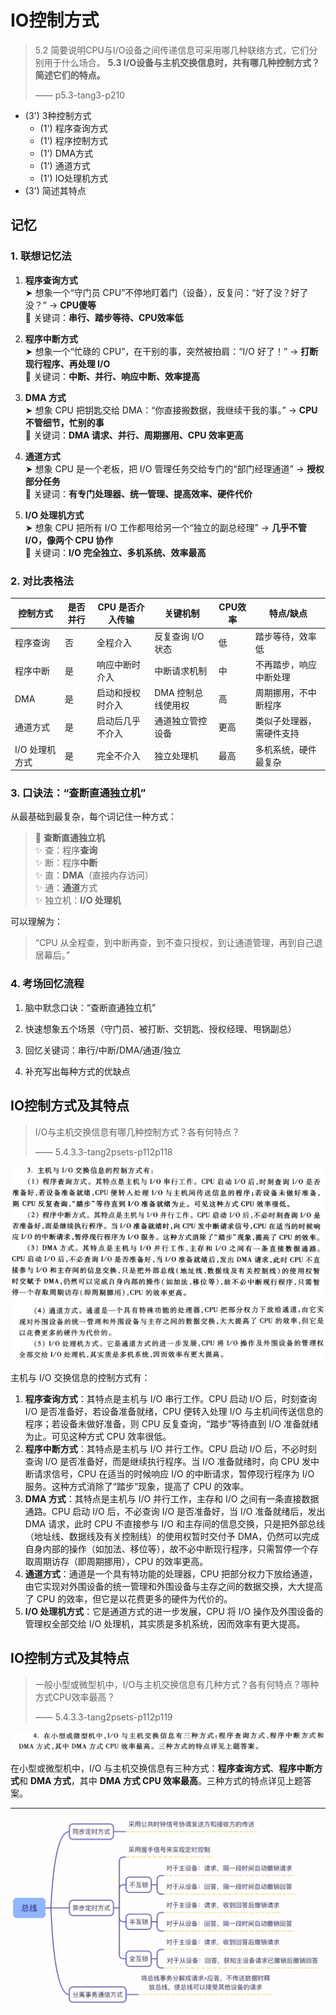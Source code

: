 
# IO控制方式

> 5.2 简要说明CPU与I/O设备之间传递信息可采用哪几种联络方式，它们分别用于什么场合。
> **5.3 I/O设备与主机交换信息时，共有哪几种控制方式？简述它们的特点。**
> 
> —— p5.3-tang3-p210


- (3') 3种控制方式
	- (1') 程序查询方式
	- (1') 程序控制方式
	- (1') DMA方式
	- (1') 通道方式
	- (1') IO处理机方式
- (3') 简述其特点

## 记忆
### 1. 联想记忆法

1. **程序查询方式**  
    ➤ 想象一个“守门员 CPU”不停地盯着门（设备），反复问：“好了没？好了没？” → **CPU傻等**  
    🔑 关键词：**串行、踏步等待、CPU效率低**
    
2. **程序中断方式**  
    ➤ 想象一个“忙碌的 CPU”，在干别的事，突然被拍肩：“I/O 好了！” → **打断现行程序、再处理 I/O**  
    🔑 关键词：**中断、并行、响应中断、效率提高**
    
3. **DMA 方式**  
    ➤ 想象 CPU 把钥匙交给 DMA：“你直接搬数据，我继续干我的事。” → **CPU 不管细节，忙别的事**  
    🔑 关键词：**DMA 请求、并行、周期挪用、CPU 效率更高**
    
4. **通道方式**  
    ➤ 想象 CPU 是一个老板，把 I/O 管理任务交给专门的“部门经理通道” → **授权部分任务**  
    🔑 关键词：**有专门处理器、统一管理、提高效率、硬件代价**
    
5. **I/O 处理机方式**  
    ➤ 想象 CPU 把所有 I/O 工作都甩给另一个“独立的副总经理” → **几乎不管 I/O，像两个 CPU 协作**  
    🔑 关键词：**I/O 完全独立、多机系统、效率最高**

### 2. 对比表格法

| 控制方式      | 是否并行 | CPU 是否介入传输 | 关键机制        | CPU效率 | 特点/缺点        |
| --------- | ---- | ---------- | ----------- | ----- | ------------ |
| 程序查询      | 否    | 全程介入       | 反复查询 I/O 状态 | 低     | 踏步等待，效率低     |
| 程序中断      | 是    | 响应中断时介入    | 中断请求机制      | 中     | 不再踏步，响应中断处理  |
| DMA       | 是    | 启动和授权时介入   | DMA 控制总线使用权 | 高     | 周期挪用，不中断程序   |
| 通道方式      | 是    | 启动后几乎不介入   | 通道独立管控设备    | 更高    | 类似子处理器，需硬件支持 |
| I/O 处理机方式 | 是    | 完全不介入      | 独立处理机       | 最高    | 多机系统，硬件最复杂   |

### 3. 口诀法：**“查断直通独立机”**

从最基础到最复杂，每个词记住一种方式：

> 🔁 **查断直通独立机**  
> ✨ 查：程序**查询**  
> ✨ 断：程序**中断**  
> ✨ 直：**DMA**（直接内存访问）  
> ✨ 通：**通道**方式  
> ✨ 独立机：**I/O 处理机**

可以理解为：

> “CPU 从全程查，到中断再查，到不查只授权，到让通道管理，再到自己退居幕后。”

### 4. 考场回忆流程

1. 脑中默念口诀：“查断直通独立机”
    
2. 快速想象五个场景（守门员、被打断、交钥匙、授权经理、甩锅副总）
    
3. 回忆关键词：串行/中断/DMA/通道/独立
    
4. 补充写出每种方式的优缺点

##  IO控制方式及其特点

> I/O与主机交换信息有哪几种控制方式？各有何特点？
> 
> —— 5.4.3.3-tang2psets-p112p118

![](assets/5.4.3.3-tang2psets-p112p118-1.png)
![](assets/5.4.3.3-tang2psets-p112p118-2.png)

主机与 I/O 交换信息的控制方式有：

1. **程序查询方式**：其特点是主机与 I/O 串行工作。CPU 启动 I/O 后，时刻查询 I/O 是否准备好，若设备准备就绪，CPU 便转入处理 I/O 与主机间传送信息的程序；若设备未做好准备，则 CPU 反复查询，“踏步”等待直到 I/O 准备就绪为止。可见这种方式 CPU 效率很低。
2. **程序中断方式**：其特点是主机与 I/O 并行工作。CPU 启动 I/O 后，不必时刻查询 I/O 是否准备好，而是继续执行程序。当 I/O 准备就绪时，向 CPU 发中断请求信号，CPU 在适当的时候响应 I/O 的中断请求，暂停现行程序为 I/O 服务。这种方式消除了“踏步”现象，提高了 CPU 的效率。
3. **DMA 方式**：其特点是主机与 I/O 并行工作，主存和 I/O 之间有一条直接数据通路。CPU 启动 I/O 后，不必查询 I/O 是否准备好，当 I/O 准备就绪后，发出 DMA 请求，此时 CPU 不直接参与 I/O 和主存间的信息交换，只是把外部总线（地址线、数据线及有关控制线）的使用权暂时交付予 DMA，仍然可以完成自身内部的操作（如加法、移位等），故不必中断现行程序，只需暂停一个存取周期访存（即周期挪用），CPU 的效率更高。
4. **通道方式**：通道是一个具有特功能的处理器，CPU 把部分权力下放给通道，由它实现对外围设备的统一管理和外围设备与主存之间的数据交换，大大提高了 CPU 的效率，但它是以花费更多的硬件为代价的。
5. **I/O 处理机方式**：它是通道方式的进一步发展，CPU 将 I/O 操作及外围设备的管理权全部交给 I/O 处理机，其实质是多机系统，因而效率有更大提高。

## IO控制方式及其特点

> 一般小型或微型机中，I/O与主机交换信息有几种方式？各有何特点？哪种方式CPU效率最高？
> 
> —— 5.4.3.3-tang2psets-p112p119

![](assets/5.4.3.3-tang2psets-p112p119.png)

在小型或微型机中，I/O 与主机交换信息有三种方式：**程序查询方式**、**程序中断方式**和 **DMA 方式**，其中 **DMA 方式 CPU 效率最高**。三种方式的特点详见上题答案。

---

![](assets/Pasted%20image%2020250608185641.png)